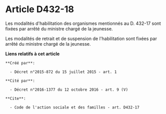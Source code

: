 # Article D432-18

Les modalités d'habilitation des organismes mentionnés au D. 432-17 sont fixées par arrêté du ministre chargé de la
jeunesse. 

Les modalités de retrait et de suspension de l'habilitation sont fixées par arrêté du ministre chargé de la jeunesse.

**Liens relatifs à cet article**

	**Créé par**:

	  - Décret n°2015-872 du 15 juillet 2015 - art. 1

	**Cité par**:

	  - Décret n°2016-1377 du 12 octobre 2016 - art. 9 (V)

	**Cite**:

	  - Code de l'action sociale et des familles - art. D432-17
